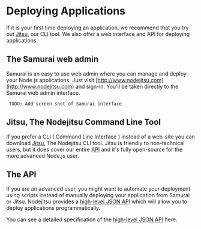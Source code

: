 <a name="Deploying_Applications"></a>
# Deploying Applications

If it is your first time deploying an application, we recommend that you try out [Jitsu](#Using_The_Jitsu_Client), our CLI tool. We also offer a web interface and API for deploying applications. 

## The Samurai web admin

Samurai is an easy to use web admin where you can manage and deploy your Node.js applications. Just visit [http://www.nodejitsu.com](http://www.nodejitsu.com) and sign-in. You'll be taken directly to the Samurai web admin interface.

     TODO: Add screen shot of Samurai interface

## Jitsu, The Nodejitsu Command Line Tool 

If you prefer a CLI ( Command Line Interface ) instead of a web-site you can download [Jitsu](#Using_The_Jitsu_Client), The Nodejitsu CLI tool. Jitsu is friendly to non-technical users, but it does cover our entire [API](#API) and it's fully open-source for the more advanced Node.js user. 

## The API

If you are an advanced user, you might want to automate your deployment using scripts instead of manually deploying your application from Samurai or Jitsu. Nodejitsu provides a [high-level JSON API](#Using_The_API) which will allow you to deploy applications programmatically. 

You can see a detailed specification of the [high-level JSON API](#Using_The_API) here.

